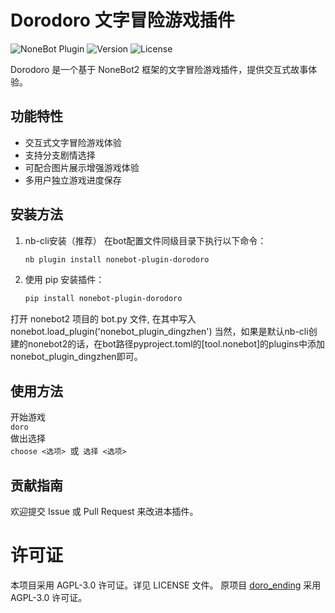 # Dorodoro 文字冒险游戏插件

![NoneBot Plugin](https://img.shields.io/badge/NoneBot%20Plugin-Dorodoro-blue)
![Version](https://img.shields.io/badge/Version-1.3.9-green)
![License](https://img.shields.io/badge/License-AGPL--3.0-orange)

Dorodoro 是一个基于 NoneBot2 框架的文字冒险游戏插件，提供交互式故事体验。

## 功能特性

- 交互式文字冒险游戏体验
- 支持分支剧情选择
- 可配合图片展示增强游戏体验
- 多用户独立游戏进度保存

## 安装方法

1. nb-cli安装（推荐）
在bot配置文件同级目录下执行以下命令：
   ```bash
   nb plugin install nonebot-plugin-dorodoro
   ```
2. 使用 pip 安装插件：
   ```bash
   pip install nonebot-plugin-dorodoro
   ```
打开 nonebot2 项目的 bot.py 文件, 在其中写入
nonebot.load_plugin('nonebot_plugin_dingzhen')
当然，如果是默认nb-cli创建的nonebot2的话，在bot路径pyproject.toml的[tool.nonebot]的plugins中添加nonebot_plugin_dingzhen即可。

## 使用方法
开始游戏
<br />`doro` 
<br />做出选择
<br />`choose <选项> `或` 选择 <选项>`

## 贡献指南
欢迎提交 Issue 或 Pull Request 来改进本插件。

# 许可证
本项目采用 AGPL-3.0 许可证。详见 LICENSE 文件。
原项目 [doro_ending](https://github.com/ttq7/doro_ending) 采用 AGPL-3.0 许可证。
